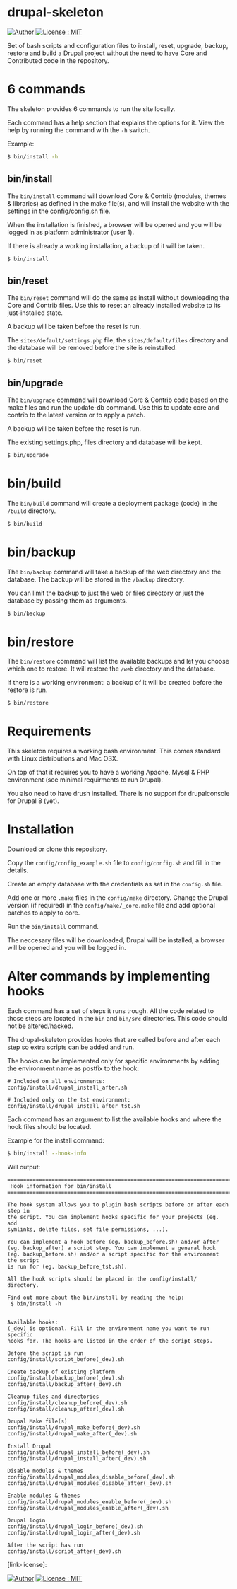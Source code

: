 # drupal-skeleton

[![Author](https://img.shields.io/badge/author-%40sgrame-blue.svg?style=flat-square)](https://twitter.com/sgrame)
[![License : MIT](https://img.shields.io/badge/license-MIT-blue.svg?style=flat-square)](http://opensource.org/licenses/MIT)

Set of bash scripts and configuration files to install, reset, upgrade, backup,
restore and build a Drupal project without the need to have Core and Contributed
code in the repository.


# 6 commands
The skeleton provides 6 commands to run the site locally.

Each command has a help section that explains the options for it. View the help
by running the command with the `-h` switch.

Example:

``` bash
$ bin/install -h
```


## bin/install
The `bin/install` command will download Core & Contrib (modules, themes & 
libraries) as defined in the make file(s), and will install the website with
the settings in the config/config.sh file.

When the installation is finished, a browser will be opened and you will be 
logged in as platform administrator (user 1).

If there is already a working installation, a backup of it will be taken. 

``` bash
$ bin/install
```

## bin/reset
The `bin/reset` command will do the same as install without downloading the Core
and Contrib files. Use this to reset an already installed website to its 
just-installed state.

A backup will be taken before the reset is run. 

The `sites/default/settings.php` file, the `sites/default/files` directory and 
the database will be removed before the site is reinstalled.

``` bash
$ bin/reset
```

## bin/upgrade
The `bin/upgrade` command will download Core & Contrib code based on the make
files and run the update-db command. Use this to update core and contrib to the 
latest version or to apply a patch.

A backup will be taken before the reset is run.

The existing settings.php, files directory and database will be kept.

``` bash
$ bin/upgrade
```

# bin/build
The `bin/build` command will create a deployment package (code) in the `/build`
directory.

``` bash
$ bin/build
```

# bin/backup
The `bin/backup` command will take a backup of the web directory and the 
database. The backup will be stored in the `/backup` directory.

You can limit the backup to just the web or files directory or just the database
by passing them as arguments.

``` bash
$ bin/backup
```

# bin/restore
The `bin/restore` command will list the available backups and let you choose 
which one to restore. It will restore the `/web` directory and the database.

If there is a working environment: a backup of it will be created before the 
restore is run.

``` bash
$ bin/restore
```


# Requirements
This skeleton requires a working bash environment. This comes standard with 
Linux distributions and Mac OSX.

On top of that it requires you to have a working Apache, Mysql & PHP 
environment (see minimal requirments to run Drupal).

You also need to have drush installed. There is no support for 
drupalconsole for Drupal 8 (yet).  


# Installation
Download or clone this repository.

Copy the `config/config_example.sh` file to `config/config.sh` and fill in the 
details.

Create an empty database with the credentials as set in the `config.sh` file. 

Add one or more `.make` files in the `config/make` directory.
Change the Drupal version (if required) in the `config/make/_core.make` file and
add optional patches to apply to core.

Run the `bin/install`  command.

The neccesary files will be downloaded, Drupal will be installed, a browser will
be opened and you will be logged in.


# Alter commands by implementing hooks
Each command has a set of steps it runs trough. All the code related to those 
steps are located in the `bin` and `bin/src` directories. This code should not 
be altered/hacked.
 
The drupal-skeleton provides hooks that are called before and after each step so
extra scripts can be added and run. 

The hooks can be implemented only for specific environments by adding the 
environment name as postfix to the hook:

```
# Included on all environments:
config/install/drupal_install_after.sh

# Included only on the tst environment:
config/install/drupal_install_after_tst.sh
```

Each command has an argument to list the available hooks and where the hook 
files should be located.

Example for the install command:

``` bash
$ bin/install --hook-info
```

Will output:

```
================================================================================
 Hook information for bin/install
================================================================================

The hook system allows you to plugin bash scripts before or after each step in
the script. You can implement hooks specific for your projects (eg. add
symlinks, delete files, set file permissions, ...).

You can implement a hook before (eg. backup_before.sh) and/or after
(eg. backup_after) a script step. You can implement a general hook
(eg. backup_before.sh) and/or a script specific for the environment the script
is run for (eg. backup_before_tst.sh).

All the hook scripts should be placed in the config/install/ directory.

Find out more about the bin/install by reading the help:
 $ bin/install -h


Available hooks:
(_dev) is optional. Fill in the environment name you want to run specific
hooks for. The hooks are listed in the order of the script steps.

Before the script is run
config/install/script_before(_dev).sh

Create backup of existing platform
config/install/backup_before(_dev).sh
config/install/backup_after(_dev).sh

Cleanup files and directories
config/install/cleanup_before(_dev).sh
config/install/cleanup_after(_dev).sh

Drupal Make file(s)
config/install/drupal_make_before(_dev).sh
config/install/drupal_make_after(_dev).sh

Install Drupal
config/install/drupal_install_before(_dev).sh
config/install/drupal_install_after(_dev).sh

Disable modules & themes
config/install/drupal_modules_disable_before(_dev).sh
config/install/drupal_modules_disable_after(_dev).sh

Enable modules & themes
config/install/drupal_modules_enable_before(_dev).sh
config/install/drupal_modules_enable_after(_dev).sh

Drupal login
config/install/drupal_login_before(_dev).sh
config/install/drupal_login_after(_dev).sh

After the script has run
config/install/script_after(_dev).sh
```


[icon-author]: https://img.shields.io/badge/author-%40sgrame-blue.svg?style=flat-square
[icon-license]: https://img.shields.io/badge/license-MIT-blue.svg?style=flat-square

[link-author]: https://twitter.com/sgrame
[link-license]: 


[![Author](https://img.shields.io/badge/author-%40sgrame-blue.svg?style=flat-square)](https://twitter.com/sgrame)
[![License : MIT](https://img.shields.io/badge/license-MIT-blue.svg?style=flat-square)](http://opensource.org/licenses/MIT)
